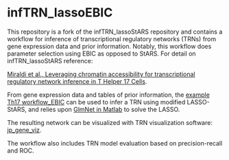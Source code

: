 # infTRN_lassoEBIC
This repository is a fork of the infTRN_lassoStARS repository and contains a workflow for inference of transcriptional regulatory networks (TRNs) from gene expression data and prior information. Notably, this workflow does parameter selection using EBIC as opposed to StARS. For detail on infTRN_lassoStARS reference:  

[Miraldi et al., Leveraging chromatin accessibility for transcriptional regulatory network inference in T Helper 17 Cells](https://www.biorxiv.org/content/early/2018/04/05/292987).

From gene expression data and tables of prior information, the [example Th17 workflow_EBIC](Th17_example/example_workflow_Th17_EBIC.m) can be used to infer a TRN using modified LASSO-StARS, and relies upon [GlmNet in Matlab](https://web.stanford.edu/~hastie/glmnet_matlab/index.html) to solve the LASSO.

The resulting network can be visualized with TRN visualization software: [jp_gene_viz](https://github.com/simonsfoundation/jp_gene_viz).

The workflow also includes TRN model evaluation based on precision-recall and ROC.

